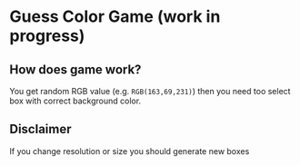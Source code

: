 # Guess Color Game (work in progress)

## How does game work?

You get random RGB value (e.g. `RGB(163,69,231)`) then you need too select box with correct background color.

## Disclaimer

If you change resolution or size you should generate new boxes
